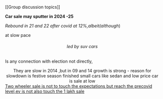 [[Group discussion topics]]

**Car sale may sputter in 2024 -25**  
  
*Rebound in 21 and 22 after covid at 12%,albeit(although*)

at slow pace 
###### <center>led by suv cars </center> 
Is any connection with election not directly,  


<center>They are slow in 2014 ,but in 09 and 14 growth is strong - reason for slowdown is festive season finished small cars like sedan and low price car is sale at low  </center>
<u>Two wheeler sale is not to touch the expectations but reach the precovid level,ev is not also touch the 1 lakh sale</u>